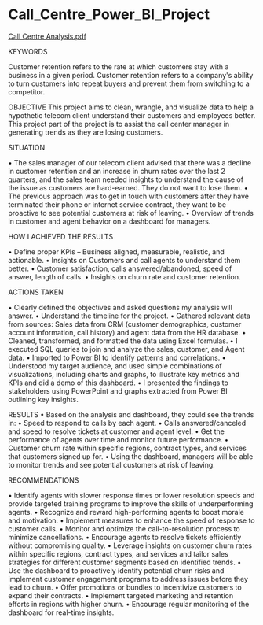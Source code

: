 # Call_Centre_Power_BI_Project

[Call Centre Analysis.pdf](https://github.com/Siri-space/Call_Centre_Power_BI_Project/files/14200148/Call.Centre.Analysis.pdf)


KEYWORDS

Customer retention refers to the rate at which customers stay with a business in a given period.
Customer retention refers to a company's ability to turn customers into repeat buyers and prevent them from switching to a competitor.

OBJECTIVE
This project aims to clean, wrangle, and visualize data to help a hypothetic telecom client understand their customers and employees better.
This project part of the project is to assist the call center manager in generating trends as they are losing customers.

SITUATION

•	The sales manager of our telecom client advised that there was a decline in customer retention and an increase in churn rates over the last 2 quarters, and the sales team needed insights to understand the cause of the issue as customers are hard-earned. They do not want to lose them.
•	The previous approach was to get in touch with customers after they have terminated their phone or internet service contract, they want to be proactive to see potential customers at risk of leaving.
•	Overview of trends in customer and agent behavior on a dashboard for managers.

HOW I ACHIEVED THE RESULTS

•	Define proper KPIs – Business aligned, measurable, realistic, and actionable.
•	Insights on Customers and call agents to understand them better.
•	Customer satisfaction, calls answered/abandoned, speed of answer, length of calls.
•	Insights on churn rate and customer retention.

ACTIONS TAKEN

•	Clearly defined the objectives and asked questions my analysis will answer.
•	Understand the timeline for the project.
•	Gathered relevant data from sources: Sales data from CRM (customer demographics, customer account information, call history) and agent data from the HR database.
•	Cleaned, transformed, and formatted the data using Excel formulas.
•	I executed SQL queries to join and analyze the sales, customer, and Agent data.
•	Imported to Power BI to identify patterns and correlations.
•	Understood my target audience, and used simple combinations of visualizations, including charts and graphs, to illustrate key metrics and KPIs and did a demo of this dashboard.
•	I presented the findings to stakeholders using PowerPoint and graphs extracted from Power BI outlining key insights.

RESULTS
•	Based on the analysis and dashboard, they could see the trends in:
•	Speed to respond to calls by each agent.
•	Calls answered/canceled and speed to resolve tickets at customer and agent level.
•	Get the performance of agents over time and monitor future performance.
•	Customer churn rate within specific regions, contract types, and services that customers signed up for.
•	Using the dashboard, managers will be able to monitor trends and see potential customers at risk of leaving.

RECOMMENDATIONS

•	Identify agents with slower response times or lower resolution speeds and provide targeted training programs to improve the skills of underperforming agents.
•	Recognize and reward high-performing agents to boost morale and motivation.
•	Implement measures to enhance the speed of response to customer calls.
•	Monitor and optimize the call-to-resolution process to minimize cancellations.
•	Encourage agents to resolve tickets efficiently without compromising quality.
•	Leverage insights on customer churn rates within specific regions, contract types, and services and tailor sales strategies for different customer segments based on identified trends.
•	Use the dashboard to proactively identify potential churn risks and implement customer engagement programs to address issues before they lead to churn.
•	Offer promotions or bundles to incentivize customers to expand their contracts.
•	Implement targeted marketing and retention efforts in regions with higher churn.
•	Encourage regular monitoring of the dashboard for real-time insights.
